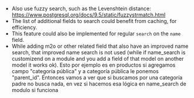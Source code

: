 - Also use fuzzy search, such as the Levenshtein distance:
  <https://www.postgresql.org/docs/9.5/static/fuzzystrmatch.html>
- The list of additional fields to search could benefit from caching,
  for efficiency.
- This feature could also be implemented for regular `search` on the
  `name` field.
- While adding m2o or other related field that also have an improved
  name search, that improved name search is not used (while if
  name_search is customizend on a module and you add a field of that
  model on another model it works ok). Esto por ejemplo es en productos
  si agregamos campo "categoría pública" y a categoría pública le
  ponemos "parent_id". Entonces vamos a ver que si buscamos por una
  categoría padre no busca nada, en vez si hacemos esa lógica en
  name_search de modulo si funciona

